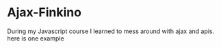 # Ajax-Finkino
During my Javascript course I learned to mess around with ajax and apis. here is one example
